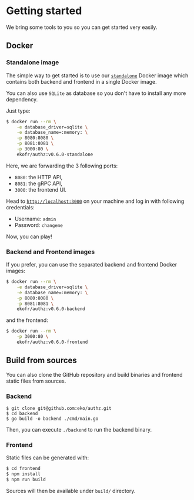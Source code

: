 # Getting started

We bring some tools to you so you can get started very easily.

## Docker

### Standalone image

The simple way to get started is to use our [`standalone`](https://github.com/eko/authz/blob/master/Dockerfile.standalone) Docker image which contains both backend and frontend in a single Docker image.

You can also use `SQLite` as database so you don't have to install any more dependency.

Just type:

```bash
$ docker run --rm \
    -e database_driver=sqlite \
    -e database_name=:memory: \
    -p 8080:8080 \
    -p 8081:8081 \
    -p 3000:80 \
    ekofr/authz:v0.6.0-standalone
```

Here, we are forwarding the 3 following ports:

* `8080`: the HTTP API,
* `8081`: the gRPC API,
* `3000`: the frontend UI.

Head to [`http://localhost:3000`](http://localhost:3000) on your machine and log in with following credentials:
* Username: `admin`
* Password: `changeme`

Now, you can play!

### Backend and Frontend images

If you prefer, you can use the separated backend and frontend Docker images:

```bash
$ docker run --rm \
    -e database_driver=sqlite \
    -e database_name=:memory: \
    -p 8080:8080 \
    -p 8081:8081 \
    ekofr/authz:v0.6.0-backend
```

and the frontend:

```bash
$ docker run --rm \
    -p 3000:80 \
    ekofr/authz:v0.6.0-frontend
```

## Build from sources

You can also clone the GitHub repository and build binaries and frontend static files from sources.

### Backend

```
$ git clone git@github.com:eko/authz.git
$ cd backend
$ go build -o backend ./cmd/main.go
```

Then, you can execute `./backend` to run the backend binary.

### Frontend

Static files can be generated with:

```bash
$ cd frontend
$ npm install
$ npm run build
```

Sources will then be available under `build/` directory.
